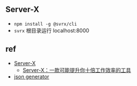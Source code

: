 
## Server-X

+ `npm install -g @svrx/cli`
+ `svrx` 根目录运行 localhost:8000

## ref
+ [Server-X](https://docs.svrx.io/zh/)
    - [Server-X：一款可能提升你十倍工作效率的工具](https://juejin.im/post/5dad208ef265da5b7d692340)
+ [json generator](https://www.json-generator.com/)